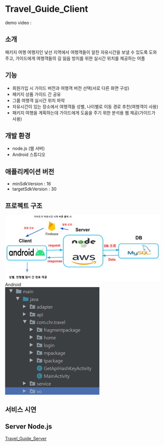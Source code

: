 # Travel_Guide_Client
demo video : 

## 소개
패키지 여행
여행지인 낯선 지역에서 여행객들이 알찬 자유시간을 보낼 수 있도록 도와주고, 가이드에게 여행객들의 길 잃음 방지를 위한 실시간 위치를 제공하는 어플

## 기능
- 회원가입 시 가이드 버전과 여행객 버전 선택(서로 다른 화면 구성)
- 패키지 상품 가이드 간 공유
- 그룹 여행객 실시간 위치 파악
- 자유시간이 있는 장소에서 여행객들 성별, 나이별로 이동 경로 추천(여행객이 사용)
- 패키지 여행을 계획하는데 가이드에게 도움을 주기 위한 분석용 웹 제공(가이드가 사용)

## 개발 환경
- node.js (웹 서버)
- Android 스튜디오

## 애플리케이션 버전
- minSdkVersion : 16
- targetSdkVersion : 30

## 프로젝트 구조
![img](./img/사진/projectStructure.PNG) <br/>
Android <br/>
![img](./img/사진/javaClass.PNG)

## 서비스 시연

## Server Node.js
[Travel_Guide_Server](https://github.com/nayeonkiim/Travel_Guide_server)


